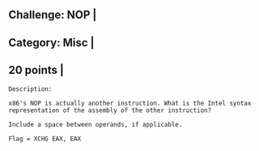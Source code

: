 Challenge: NOP |
----------------------------------------
Category: Misc |
----------------------------------------
20 points |
----------------------------------------


```
Description:

x86's NOP is actually another instruction. What is the Intel syntax representation of the assembly of the other instruction?

Include a space between operands, if applicable.
```
```
Flag = XCHG EAX, EAX
```

